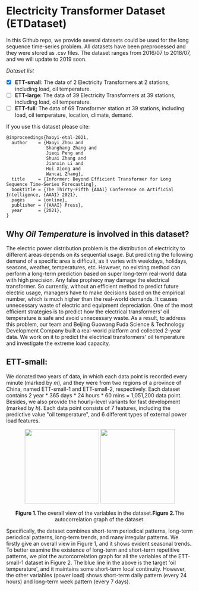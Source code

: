 # Electricity Transformer Dataset (ETDataset)

In this Github repo, we provide several datasets could be used for the long sequence time-series problem. All datasets have been preprocessed and they were stored as .csv files.  The dataset ranges from 2016/07 to 2018/07, and we will update to 2019 soon.

*Dataset list*

- [x] **ETT-small**: The data of 2 Electricity Transformers at 2 stations, including load, oil temperature.
- [ ] **ETT-large**: The data of 39 Electricity Transformers at 39 stations, including load, oil temperature.
- [ ] **ETT-full**: The data of 69 Transformer station at 39 stations, including load, oil temperature, location, climate, demand.

If you use this dataset please cite:

```
@inproceedings{haoyi-etal-2021,
  author    = {Haoyi Zhou and
               Shanghang Zhang and
               Jieqi Peng and
               Shuai Zhang and
               Jianxin Li and
               Hui Xiong and
               Wancai Zhang},
  title     = {Informer: Beyond Efficient Transformer for Long Sequence Time-Series Forecasting},
  booktitle = {The Thirty-Fifth {AAAI} Conference on Artificial Intelligence, {AAAI} 2021},
  pages     = {online},
  publisher = {{AAAI} Press},
  year      = {2021},
}
```

## Why *Oil Temperature* is involved in this dataset?

The electric power distribution problem is the distribution of electricity to different areas depends on its sequential usage. But predicting the following demand of a specific area is difficult, as it varies with weekdays, holidays, seasons, weather, temperatures, etc. However, no existing method can perform a long-term prediction based on super long-term real-world data with high precision. Any false prophecy may damage the electrical transformer. So currently, without an efficient method to predict future electric usage, managers have to make decisions based on the empirical number, which is much higher than the real-world demands. It causes unnecessary waste of electric and equipment depreciation. One of the most efficient strategies is to predict how the electrical transformers' oil temperature is safe and avoid unnecessary waste. 
As a result, to address this problem, our team and Beijing Guowang Fuda Science & Technology Development Company built a real-world platform and collected 2-year data. We work on it to predict the electrical transformers' oil temperature and investigate the extreme load capacity.

## ETT-small:

We donated two years of data, in which each data point is recorded every minute (marked by *m*), and they were from two regions of a province of China, named ETT-small-1 and ETT-small-2, respectively. Each dataset contains 2 year * 365 days * 24 hours * 60 mins = 1,051,200 data point. Besides, we also provide the hourly-level variants for fast development (marked by *h*). Each data point consists of 7 features, including the predictive value "oil temperature", and 6 different types of external power load features.

<p align="center">
<img src="https://raw.githubusercontent.com/zhouhaoyi/ETDataset/main/img/appendix_dataset_year.png" height = "200" alt="" align=center />
<img src="https://raw.githubusercontent.com/zhouhaoyi/ETDataset/main/img/appendix_auto_correlation.png" height = "200" alt="" align=center />
<br><br>
<b>Figure 1.</b>The overall view of the variables in the dataset.<b>Figure 2.</b>The autocorrelation graph of the dataset.
</p>

Specifically, the dataset combines short-term periodical patterns, long-term periodical patterns, long-term trends, and many irregular patterns. We firstly give an overall view in Figure 1, and it shows evident seasonal trends. To better examine the existence of long-term and short-term repetitive patterns, we plot the autorcorrelation graph for all the variables of the ETT-small-1 dataset in Figure 2. The blue line in the above is the target 'oil temperature', and it maintains some short-term local continuity. However, the other variables (power load) shows short-term daily pattern (every 24 hours) and long-term week pattern (every 7 days).
